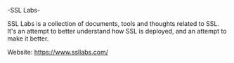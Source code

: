 -SSL Labs-

SSL Labs is a collection of documents, tools and thoughts related to SSL. It's an attempt to better understand how SSL is deployed, and an attempt to make it better.

Website: https://www.ssllabs.com/
